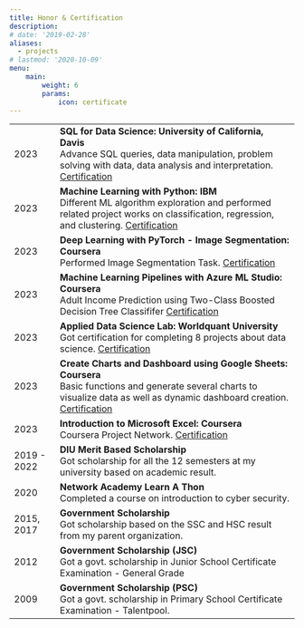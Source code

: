 ```yaml
---
title: Honor & Certification
description:
# date: '2019-02-28'
aliases:
  - projects
# lastmod: '2020-10-09'
menu:
    main: 
        weight: 6
        params:
            icon: certificate
---
```

|   |   |
|---|---|
|2023     | **SQL for Data Science: University of California, Davis** <br> Advance SQL queries, data manipulation, problem solving with data, data analysis and interpretation. [Certification](https://coursera.org/share/5ccbe25a05a66d413f4fd7b658988ff8)    |
|2023     | **Machine Learning with Python: IBM** <br> Different ML algorithm exploration and performed related project works on classification, regression, and clustering. [Certification](https://coursera.org/share/f0c8124625495a812465bc7393917815)    |
|2023     | **Deep Learning with PyTorch - Image Segmentation: Coursera** <br> Performed Image Segmentation Task. [Certification](https://coursera.org/share/23d1f90b78230464760aa1d075c626ab)    |
|2023     | **Machine Learning Pipelines with Azure ML Studio: Coursera** <br> Adult Income Prediction using Two-Class Boosted Decision Tree Classififer [Certification](https://coursera.org/share/63651b18d82a6062fb5d135637c696c3)    |
|2023     | **Applied Data Science Lab: Worldquant University** <br> Got certification for completing 8 projects about data science. [Certification](https://www.credly.com/badges/75a56a65-03f6-4ac0-bb7a-6d4044034cb4/public_url)    |
|2023     | **Create Charts and Dashboard using Google Sheets: Coursera** <br> Basic functions and generate several charts to visualize data as well as dynamic dashboard creation. [Certification](https://coursera.org/share/25892dbce39e17a38a962dfd2a605a5a)    |
|2023     | **Introduction to Microsoft Excel: Coursera** <br> Coursera Project Network. [Certification](https://coursera.org/share/4352893b1654bf085870205b40fbdf52)    |
|2019 - 2022     | **DIU Merit Based Scholarship** <br> Got scholarship for all the 12 semesters at my university based on academic result.    |
|2020   | **Network Academy Learn A Thon** <br> Completed a course on introduction to cyber security. |
|2015, 2017   | **Government Scholarship** <br> Got scholarship based on the SSC and HSC result from my parent organization. |
|2012   | **Government Scholarship (JSC)** <br> Got a govt. scholarship in Junior School Certificate Examination - General Grade |
|2009   | **Government Scholarship (PSC)** <br> Got a govt. scholarship in Primary School Certificate Examination - Talentpool. |

